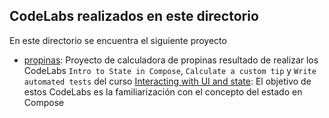 ## CodeLabs realizados en este directorio ##
En este directorio se encuentra el siguiente proyecto
- [propinas](CL_4/propinas): Proyecto de calculadora de propinas resultado de realizar los CodeLabs ``Intro to State in Compose``, ``Calculate a custom tip`` y ``Write automated tests`` del curso [Interacting with UI and state](https://developer.android.com/courses/pathways/android-basics-compose-unit-2-pathway-3): El objetivo de estos CodeLabs es la familiarización con el concepto del estado en Compose
